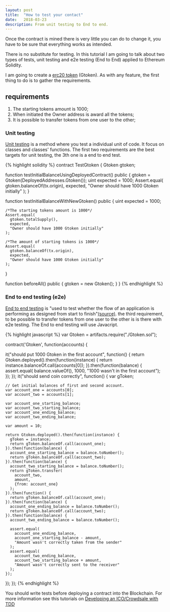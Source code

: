 ```yaml
---
layout: post
title:  "How to test your contact"
date:   2018-03-23
description: From unit testing to End to end.
---
```


<!-- Introduction -->
Once the contract is mined there is very little you can do to change it, you have to be sure that everything works as intended.

There is no substitute for testing. In this tutorial I am going to talk about two types of tests, unit testing and e2e testing (End to End) applied to Ethereum Solidity.

I am going to create a <a href="https://en.wikipedia.org/wiki/ERC20" target="\_blank">erc20 token</a> (Gtoken).
As with any feature, the first thing to do is to gather the requirements.

## requirements
1. The starting tokens amount is 1000;
2. When initiated the Owner address is award all the tokens;
3. It is possible to transfer tokens from one user to the other;


<!-- Unit test -->
### Unit testing

<a href="https://en.wikipedia.org/wiki/Unit_testing" target="\_blank">Unit testing</a> is a method where you test a individual unit of code. It focus on classes and classes' functions. The first two requirements are the best targets for unit testing, the 3th one is a end to end test.

{% highlight solidity %}
contract TestGtoken {
  Gtoken gtoken;

  function testInitialBalanceUsingDeployedContract() public {
    gtoken = Gtoken(DeployedAddresses.Gtoken());
    uint expected = 1000;
    Assert.equal(
      gtoken.balanceOf(tx.origin),
      expected,
      "Owner should have 1000 Gtoken initially"
    );
  }


  function testInitialBalanceWithNewGtoken() public {
    uint expected = 1000;

    /*The starting tokens amount is 1000*/
    Assert.equal(
      gtoken.totalSupply(),
      expected,
      "Owner should have 1000 Gtoken initially"
    );

    /*The amount of starting tokens is 1000*/
    Assert.equal(
      gtoken.balanceOf(tx.origin),
      expected,
      "Owner should have 1000 Gtoken initially"
    );
  }

  function beforeAll() public {
    gtoken = new Gtoken();
  }
}
{% endhighlight %}


<!-- E2E testing -->
### End to end testing (e2e)

<a href="https://www.techopedia.com/definition/7035/end-to-end-test" target="\_blank">End to end testing</a> is "used to test whether the flow of an application is performing as designed from start to finish"<a href="https://www.techopedia.com/definition/7035/end-to-end-test" target="\_blank">(source)</a>. the third requirement, to be possible to transfer tokens from one user to the other is is there with e2e testing. The End to end testing will use Javacript.

{% highlight javascript %}
var Gtoken = artifacts.require("./Gtoken.sol");

contract('Gtoken', function(accounts) {

  it("should put 1000 Gtoken in the first account", function() {
    return Gtoken.deployed().then(function(instance) {
      return instance.balanceOf.call(accounts[0]);
    }).then(function(balance) {
      assert.equal(
        balance.valueOf(),
        1000,
        "1000 wasn't in the first account");
    });
  });
  it("should send coin correctly", function() {
    var gToken;

    // Get initial balances of first and second account.
    var account_one = accounts[0];
    var account_two = accounts[1];

    var account_one_starting_balance;
    var account_two_starting_balance;
    var account_one_ending_balance;
    var account_two_ending_balance;

    var amount = 10;

    return Gtoken.deployed().then(function(instance) {
      gToken = instance;
      return gToken.balanceOf.call(account_one);
    }).then(function(balance) {
      account_one_starting_balance = balance.toNumber();
      return gToken.balanceOf.call(account_two);
    }).then(function(balance) {
      account_two_starting_balance = balance.toNumber();
      return gToken.transfer(
        account_two,
        amount,
        {from: account_one}
      );
    }).then(function() {
      return gToken.balanceOf.call(account_one);
    }).then(function(balance) {
      account_one_ending_balance = balance.toNumber();
      return gToken.balanceOf.call(account_two);
    }).then(function(balance) {
      account_two_ending_balance = balance.toNumber();

      assert.equal(
        account_one_ending_balance,
        account_one_starting_balance - amount,
        "Amount wasn't correctly taken from the sender"
      );
      assert.equal(
        account_two_ending_balance,
        account_two_starting_balance + amount,
        "Amount wasn't correctly sent to the receiver"
      );
    });
  });
});
{% endhighlight %}

<!-- Conclusion -->
You should write tests before deploying a contract into the Blockchain. For more information see this tutorials on <a href="https://www.youtube.com/watch?v=Cow_aL7NUGY" target="\_blank">Developing an ICO/Crowdsale with TDD</a>
